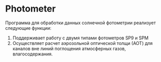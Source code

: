 Photometer
==========

Программа для обработки данных солнечной фотометрии реализует следующие функции:

1. Поддерживает работу с двумя типами фотометров SP9 и SPM
2. Осуществляет расчет аэрозольной оптической толщи (АОТ) для каналов вне линий поглощения
   атмосферных газов, влагосодержания.

